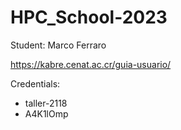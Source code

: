 # HPC_School-2023

Student: Marco Ferraro

https://kabre.cenat.ac.cr/guia-usuario/

Credentials:

- taller-2118
- A4K1lOmp
